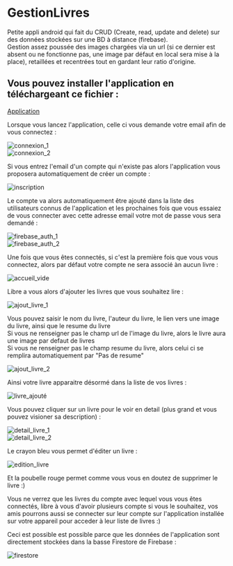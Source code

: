# GestionLivres

Petite appli android qui fait du CRUD (Create, read, update and delete) sur des données stockées sur une BD à distance (firebase).  
Gestion assez poussée des images chargées via un url (si ce dernier est absent ou ne fonctionne pas, une image par défaut en local sera mise à la place), retaillées et recentrées tout en gardant leur ratio d'origine.

## Vous pouvez installer l'application en téléchargeant ce fichier :
[Application](https://github.com/clementor5/GestionLivres/raw/master/apk/app-debug.apk)

Lorsque vous lancez l'application, celle ci vous demande votre email afin de vous connectez :

![connexion_1](https://github.com/clementor5/GestionLivres/blob/master/IMG_README/connexion_1.png?raw=true)  
![connexion_2](https://github.com/clementor5/GestionLivres/blob/master/IMG_README/connexion_2.png?raw=true)  

Si vous entrez l'email d'un compte qui n'existe pas alors l'application vous proposera automatiquement de créer un compte :

![inscription](https://github.com/clementor5/GestionLivres/blob/master/IMG_README/inscription.png?raw=true)

Le compte va alors automatiquement être ajouté dans la liste des utilisateurs connus de l'application et les prochaines fois que vous essaiez de vous connecter avec cette adresse email votre mot de passe vous sera demandé :

![firebase_auth_1](https://github.com/clementor5/GestionLivres/blob/master/IMG_README/firebase_auth_1.png?raw=true)  
![firebase_auth_2](https://github.com/clementor5/GestionLivres/blob/master/IMG_README/firebase_auth_2.png?raw=true)  

Une fois que vous êtes connectés, si c'est la première fois que vous vous connectez, alors par défaut votre compte ne sera associé àn aucun livre :

![accueil_vide](https://github.com/clementor5/GestionLivres/blob/master/IMG_README/accueil_vide.png?raw=true)

Libre a vous alors d'ajouter les livres que vous souhaitez lire :

![ajout_livre_1](https://github.com/clementor5/GestionLivres/blob/master/IMG_README/ajout_livre_1.png?raw=true)

Vous pouvez saisir le nom du livre, l'auteur du livre, le lien vers une image du livre, ainsi que le resume du livre  
Si vous ne renseigner pas le champ url de l'image du livre, alors le livre aura une image par defaut de livres  
Si vous ne renseigner pas le champ resume du livre, alors celui ci se remplira automatiquement par "Pas de resume"

![ajout_livre_2](https://github.com/clementor5/GestionLivres/blob/master/IMG_README/ajout_livre_2.png?raw=true)

Ainsi votre livre apparaitre désormé dans la liste de vos livres :

![livre_ajouté](https://github.com/clementor5/GestionLivres/blob/master/IMG_README/livre_ajouté.png?raw=true)

Vous pouvez cliquer sur un livre pour le voir en detail (plus grand et vous pouvez visioner sa description) :

![detail_livre_1](https://github.com/clementor5/GestionLivres/blob/master/IMG_README/detail_livre_1.png?raw=true)  
![detail_livre_2](https://github.com/clementor5/GestionLivres/blob/master/IMG_README/detail_livre_2.png?raw=true)  

Le crayon bleu vous permet d'éditer un livre :

![edition_livre](https://github.com/clementor5/GestionLivres/blob/master/IMG_README/edition_livre.png?raw=true)

Et la poubelle rouge permet comme vous vous en doutez de supprimer le livre :)

Vous ne verrez que les livres du compte avec lequel vous vous êtes connectés, libre à vous d'avoir plusieurs compte si vous le souhaitez, vos amis pourrons aussi se connecter sur leur compte sur l'application installée sur votre appareil pour acceder à leur liste de livres :)

Ceci est possible est possible parce que les données de l'application sont directement stockées dans la basse Firestore de Firebase :

![firestore](https://github.com/clementor5/GestionLivres/blob/master/IMG_README/firestore.png?raw=true)
